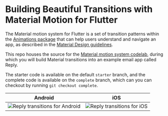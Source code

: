 # Building Beautiful Transitions with Material Motion for Flutter

The Material motion system for Flutter is a set of transition patterns within
the [Animations package](https://pub.dev/packages/animations) that can help
users understand and navigate an app, as described in the
[Material Design guidelines](https://material.io/design/motion/the-motion-system.html).

This repo houses the source for the
[Material motion system codelab](https://codelabs.developers.google.com/codelabs/material-motion-flutter),
during which you will build Material transitions into an example email app
called Reply.

The starter code is available on the default `starter` branch, and the complete
code is available on the `complete` branch, which can you can checkout by
running `git checkout complete`.

| Android                                                                     | iOS                                                                 |
| --------------------------------------------------------------------------- | ------------------------------------------------------------------- |
| ![Reply transitions for Android](screenshots/reply-transitions-android.gif) | ![Reply transitions for iOS](screenshots/reply-transitions-iOS.gif) |
